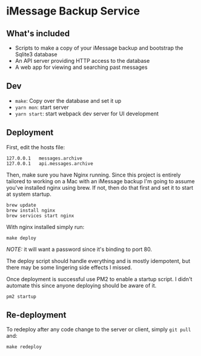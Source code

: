 # iMessage Backup Service

## What's included

* Scripts to make a copy of your iMessage backup and bootstrap the Sqlite3 database
* An API server providing HTTP access to the database
* A web app for viewing and searching past messages

## Dev

* `make`: Copy over the database and set it up
* `yarn mon`: start server
* `yarn start`: start webpack dev server for UI development

## Deployment

First, edit the hosts file:

```
127.0.0.1	messages.archive
127.0.0.1	api.messages.archive
```

Then, make sure you have Nginx running. Since this project is entirely tailored to working on a Mac with an iMessage backup I'm going to assume you've installed nginx using brew. If not, then do that first and set it to start at system startup.

```
brew update
brew install nginx
brew services start nginx
```

With nginx installed simply run:

```
make deploy
```

*NOTE:* it will want a password since it's binding to port 80.

The deploy script should handle everything and is mostly idempotent, but there may be some lingering side effects I missed.

Once deployment is successful use PM2 to enable a startup script. I didn't automate this since anyone deploying should be aware of it.

```
pm2 startup
```

## Re-deployment

To redeploy after any code change to the server or client, simply `git pull` and:

```
make redeploy
```

